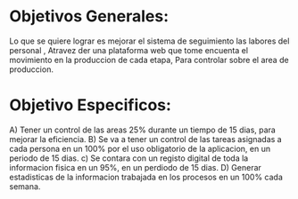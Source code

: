 # Objetivos Generales:

Lo que se quiere lograr es mejorar el sistema de seguimiento las labores del personal , Atravez der una plataforma web que tome encuenta el movimiento
en la produccion de cada etapa, Para controlar sobre el area de produccion.

# Objetivo Especificos:

 A) Tener un control de las areas 25% durante un tiempo de 15 dias, para mejorar la eficiencia.
 B) Se va a tener un control de las tareas asignadas a cada persona en un 100% por el uso obligatorio de la aplicacion, en un periodo de 15 dias.
 c) Se contara con un registo digital de toda la informacion fisica en un 95%, en un perdiodo de 15 dias.
 D) Generar estadisticas de la informacion trabajada en los procesos en un 100% cada semana.
